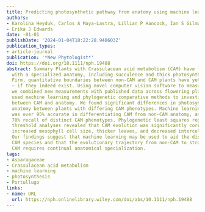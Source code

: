 ```yaml
---
title: Predicting photosynthetic pathway from anatomy using machine learning
authors:
- Karolina Heyduk, Carlos A Maya-Lastra, Lillian P Hancock, Ian S Gilman
- Erika J Edwards
date: -01-01
publishDate: '2024-01-04T18:22:28.948603Z'
publication_types:
- article-journal
publication: '*New Phytologist*'
doi: https://doi.org/10.1111/nph.19488
abstract: Summary Plants with Crassulacean acid metabolism (CAM) have long been associated
  with a specialized anatomy, including succulence and thick photosynthetic tissues.
  Firm, quantitative boundaries between non-CAM and CAM plants have yet to be established
  – if they indeed exist. Using novel computer vision software to measure anatomy,
  we combined new measurements with published data across flowering plants. We then
  used machine learning and phylogenetic comparative methods to investigate relationships
  between CAM and anatomy. We found significant differences in photosynthetic tissue
  anatomy between plants with differing CAM phenotypes. Machine learning-based classification
  was over 95% accurate in differentiating CAM from non-CAM anatomy, and had over
  70% recall of distinct CAM phenotypes. Phylogenetic least squares regression and
  threshold analyses revealed that CAM evolution was significantly correlated with
  increased mesophyll cell size, thicker leaves, and decreased intercellular airspace.
  Our findings suggest that machine learning may be used to aid the discovery of new
  CAM species and that the evolutionary trajectory from non-CAM to strong, obligate
  CAM requires continual anatomical specialization.
tags:
- Asparagaceae
- Crassulacean acid metabolism
- machine learning
- photosynthesis
- Portullugo
links:
- name: URL
  url: https://nph.onlinelibrary.wiley.com/doi/abs/10.1111/nph.19488
---
```

